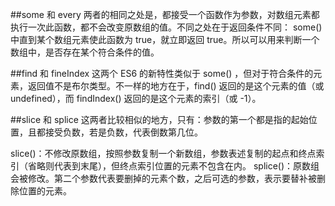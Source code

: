 ##some 和 every
两者的相同之处是，都接受一个函数作为参数，对数组元素都执行一次此函数，都不会改变原数组的值。不同之处在于返回条件不同：
some() 中直到某个数组元素使此函数为 true，就立即返回 true。所以可以用来判断一个数组中，是否存在某个符合条件的值。

##find 和 fineIndex
这两个 ES6 的新特性类似于 some() ，但对于符合条件的元素，返回值不是布尔类型。不一样的地方在于，find() 返回的是这个元素的值（或 undefined），而 findIndex() 返回的是这个元素的索引（或 -1）。

##slice 和 splice
这两者比较相似的地方，只有：参数的第一个都是指的起始位置，且都接受负数，若是负数，代表倒数第几位。

slice()：不修改原数组，按照参数复制一个新数组，参数表述复制的起点和终点索引（省略则代表到末尾），但终点索引位置的元素不包含在内。
splice()：原数组会被修改。第二个参数代表要删掉的元素个数，之后可选的参数，表示要替补被删除位置的元素。